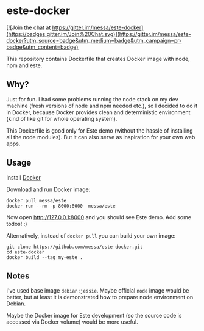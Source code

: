 este-docker
===========

[![Join the chat at https://gitter.im/messa/este-docker](https://badges.gitter.im/Join%20Chat.svg)](https://gitter.im/messa/este-docker?utm_source=badge&utm_medium=badge&utm_campaign=pr-badge&utm_content=badge)

This repository contains Dockerfile that creates Docker image with node, npm and este.

Why?
----

Just for fun. I had some problems running the node stack on my dev machine (fresh versions of node and npm needed etc.), so I decided to do it in Docker, because Docker provides clean and deterministic environment (kind of like git for whole operating system).

This Dockerfile is good only for Este demo (without the hassle of installing all the node modules). But it can also serve as inspiration for your own web apps.

Usage
----

Install [Docker](https://www.docker.com/)

Download and run Docker image:

    docker pull messa/este
    docker run --rm -p 8000:8000  messa/este

Now open http://127.0.0.1:8000 and you should see Este demo. Add some todos! :)

Alternatively, instead of `docker pull` you can build your own image:

    git clone https://github.com/messa/este-docker.git
    cd este-docker
    docker build --tag my-este .


Notes
-----

I've used base image `debian:jessie`. Maybe official `node` image would be better, but at least it is demonstrated how to prepare node environment on Debian.

Maybe the Docker image for Este development (so the source code is accessed via Docker volume) would be more useful.
